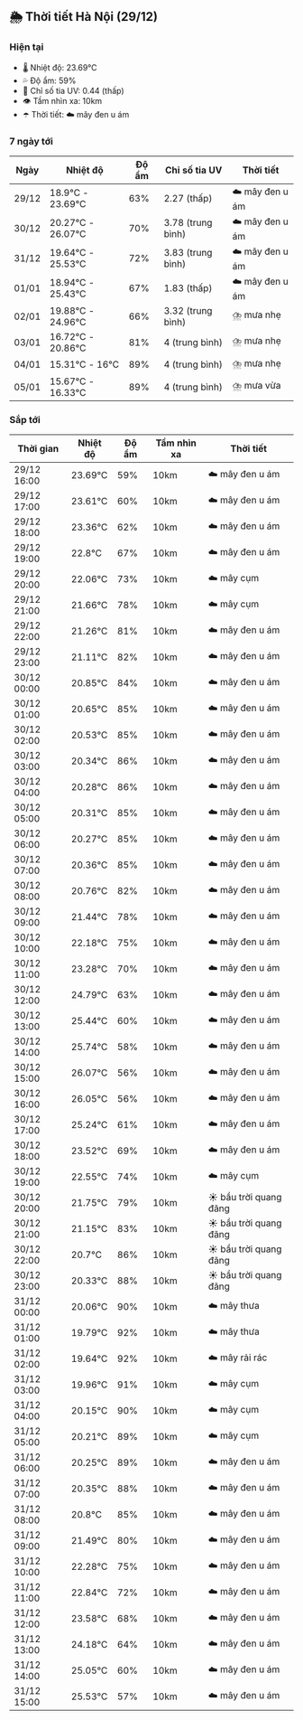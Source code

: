 ## 🌦️ Thời tiết Hà Nội (29/12)

### Hiện tại

- 🌡️ Nhiệt độ: 23.69℃
- 💦 Độ ẩm: 59%
- 🌟 Chỉ số tia UV: 0.44 (thấp)
- 👁️ Tầm nhìn xa: 10km
- ☂️ Thời tiết: ☁️ mây đen u ám

### 7 ngày tới

| Ngày | Nhiệt độ | Độ ẩm | Chỉ số tia UV | Thời tiết |
| --- | --- | --- | --- | --- |
| 29/12 | 18.9℃ - 23.69℃ | 63% | 2.27 (thấp) | ☁️ mây đen u ám |
| 30/12 | 20.27℃ - 26.07℃ | 70% | 3.78 (trung bình) | ☁️ mây đen u ám |
| 31/12 | 19.64℃ - 25.53℃ | 72% | 3.83 (trung bình) | ☁️ mây đen u ám |
| 01/01 | 18.94℃ - 25.43℃ | 67% | 1.83 (thấp) | ☁️ mây đen u ám |
| 02/01 | 19.88℃ - 24.96℃ | 66% | 3.32 (trung bình) | ⛈️ mưa nhẹ |
| 03/01 | 16.72℃ - 20.86℃ | 81% | 4 (trung bình) | ⛈️ mưa nhẹ |
| 04/01 | 15.31℃ - 16℃ | 89% | 4 (trung bình) | ⛈️ mưa nhẹ |
| 05/01 | 15.67℃ - 16.33℃ | 89% | 4 (trung bình) | ⛈️ mưa vừa |

### Sắp tới

| Thời gian | Nhiệt độ | Độ ẩm | Tầm nhìn xa | Thời tiết |
| --- | --- | --- | --- | --- |
| 29/12 16:00 | 23.69℃ | 59% | 10km | ☁️ mây đen u ám |
| 29/12 17:00 | 23.61℃ | 60% | 10km | ☁️ mây đen u ám |
| 29/12 18:00 | 23.36℃ | 62% | 10km | ☁️ mây đen u ám |
| 29/12 19:00 | 22.8℃ | 67% | 10km | ☁️ mây đen u ám |
| 29/12 20:00 | 22.06℃ | 73% | 10km | ☁️ mây cụm |
| 29/12 21:00 | 21.66℃ | 78% | 10km | ☁️ mây cụm |
| 29/12 22:00 | 21.26℃ | 81% | 10km | ☁️ mây đen u ám |
| 29/12 23:00 | 21.11℃ | 82% | 10km | ☁️ mây đen u ám |
| 30/12 00:00 | 20.85℃ | 84% | 10km | ☁️ mây đen u ám |
| 30/12 01:00 | 20.65℃ | 85% | 10km | ☁️ mây đen u ám |
| 30/12 02:00 | 20.53℃ | 85% | 10km | ☁️ mây đen u ám |
| 30/12 03:00 | 20.34℃ | 86% | 10km | ☁️ mây đen u ám |
| 30/12 04:00 | 20.28℃ | 86% | 10km | ☁️ mây đen u ám |
| 30/12 05:00 | 20.31℃ | 85% | 10km | ☁️ mây đen u ám |
| 30/12 06:00 | 20.27℃ | 85% | 10km | ☁️ mây đen u ám |
| 30/12 07:00 | 20.36℃ | 85% | 10km | ☁️ mây đen u ám |
| 30/12 08:00 | 20.76℃ | 82% | 10km | ☁️ mây đen u ám |
| 30/12 09:00 | 21.44℃ | 78% | 10km | ☁️ mây đen u ám |
| 30/12 10:00 | 22.18℃ | 75% | 10km | ☁️ mây đen u ám |
| 30/12 11:00 | 23.28℃ | 70% | 10km | ☁️ mây đen u ám |
| 30/12 12:00 | 24.79℃ | 63% | 10km | ☁️ mây đen u ám |
| 30/12 13:00 | 25.44℃ | 60% | 10km | ☁️ mây đen u ám |
| 30/12 14:00 | 25.74℃ | 58% | 10km | ☁️ mây đen u ám |
| 30/12 15:00 | 26.07℃ | 56% | 10km | ☁️ mây đen u ám |
| 30/12 16:00 | 26.05℃ | 56% | 10km | ☁️ mây đen u ám |
| 30/12 17:00 | 25.24℃ | 61% | 10km | ☁️ mây đen u ám |
| 30/12 18:00 | 23.52℃ | 69% | 10km | ☁️ mây đen u ám |
| 30/12 19:00 | 22.55℃ | 74% | 10km | ☁️ mây cụm |
| 30/12 20:00 | 21.75℃ | 79% | 10km | ☀️ bầu trời quang đãng |
| 30/12 21:00 | 21.15℃ | 83% | 10km | ☀️ bầu trời quang đãng |
| 30/12 22:00 | 20.7℃ | 86% | 10km | ☀️ bầu trời quang đãng |
| 30/12 23:00 | 20.33℃ | 88% | 10km | ☀️ bầu trời quang đãng |
| 31/12 00:00 | 20.06℃ | 90% | 10km | ☁️ mây thưa |
| 31/12 01:00 | 19.79℃ | 92% | 10km | ☁️ mây thưa |
| 31/12 02:00 | 19.64℃ | 92% | 10km | ☁️ mây rải rác |
| 31/12 03:00 | 19.96℃ | 91% | 10km | ☁️ mây cụm |
| 31/12 04:00 | 20.15℃ | 90% | 10km | ☁️ mây cụm |
| 31/12 05:00 | 20.21℃ | 89% | 10km | ☁️ mây cụm |
| 31/12 06:00 | 20.25℃ | 89% | 10km | ☁️ mây đen u ám |
| 31/12 07:00 | 20.35℃ | 88% | 10km | ☁️ mây đen u ám |
| 31/12 08:00 | 20.8℃ | 85% | 10km | ☁️ mây đen u ám |
| 31/12 09:00 | 21.49℃ | 80% | 10km | ☁️ mây đen u ám |
| 31/12 10:00 | 22.28℃ | 75% | 10km | ☁️ mây đen u ám |
| 31/12 11:00 | 22.84℃ | 72% | 10km | ☁️ mây đen u ám |
| 31/12 12:00 | 23.58℃ | 68% | 10km | ☁️ mây đen u ám |
| 31/12 13:00 | 24.18℃ | 64% | 10km | ☁️ mây đen u ám |
| 31/12 14:00 | 25.05℃ | 60% | 10km | ☁️ mây đen u ám |
| 31/12 15:00 | 25.53℃ | 57% | 10km | ☁️ mây đen u ám |
